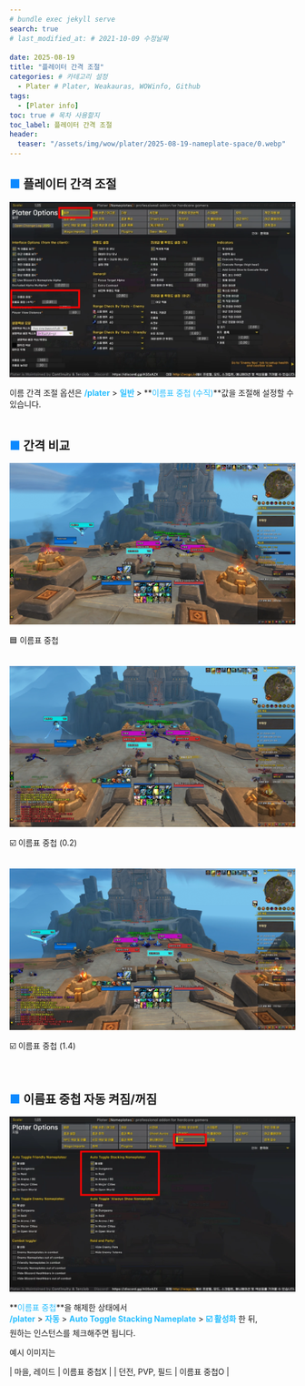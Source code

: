 ```yaml
---
# bundle exec jekyll serve
search: true
# last_modified_at: # 2021-10-09 수정날짜

date: 2025-08-19
title: "플레이터 간격 조절"
categories: # 카테고리 설정
  - Plater # Plater, Weakauras, WOWinfo, Github
tags:
  - [Plater info]
toc: true # 목차 사용할지
toc_label: 플레이터 간격 조절
header:
  teaser: "/assets/img/wow/plater/2025-08-19-nameplate-space/0.webp"
---
```


## <span style="color:#0b89ff">■ </span>플레이터 간격 조절

![이미지 설명](/assets/img/wow/plater/2025-08-19-nameplate-space/1.webp)

이름 간격 조절 옵션은 **<span style="color:#26beff">/plater</span>** > **<span style="color:#26beff">일반</span>** > **<span style="color:#26beff">이름표 중첩 (수직)</span>**값을 조절해 설정할 수 있습니다.
<br>
<br>

## <span style="color:#0b89ff">■ </span>간격 비교

![이미지 설명](/assets/img/wow/plater/2025-08-19-nameplate-space/4.webp)

🟦 이름표 중첩  
<br>

![이미지 설명](/assets/img/wow/plater/2025-08-19-nameplate-space/3.webp)

☑️ 이름표 중첩  (0.2)  
<br>

![이미지 설명](/assets/img/wow/plater/2025-08-19-nameplate-space/2.webp)

☑️ 이름표 중첩  (1.4)  
<br>
<br>

## <span style="color:#0b89ff">■ </span>이름표 중첩 자동 켜짐/꺼짐

![이미지 설명](/assets/img/wow/plater/2025-08-19-nameplate-space/5.webp)

**<span style="color:#26beff">이름표 중첩</span>**을 해제한 상태에서  
**<span style="color:#26beff">/plater</span>** > 
**<span style="color:#26beff">자동</span>** > 
**<span style="color:#26beff">Auto Toggle Stacking Nameplate</span>** > 
**<span style="color:#26beff">☑️ 활성화</span>** 한 뒤,  
원하는 인스턴스를 체크해주면 됩니다.

예시 이미지는 

| 마을, 레이드 | 이름표 중첩X |
| 던전, PVP, 필드 | 이름표 중첩O |